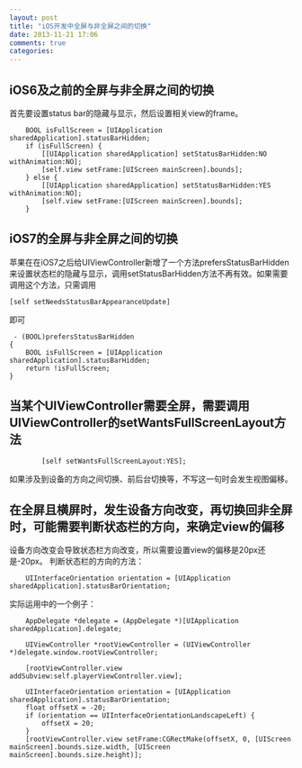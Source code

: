 ```yaml
---
layout: post
title: "iOS开发中全屏与非全屏之间的切换"
date: 2013-11-21 17:06
comments: true
categories: 
---
```




## iOS6及之前的全屏与非全屏之间的切换

首先要设置status bar的隐藏与显示，然后设置相关view的frame。<!--more-->

```
    BOOL isFullScreen = [UIApplication sharedApplication].statusBarHidden;
    if (isFullScreen) {
        [[UIApplication sharedApplication] setStatusBarHidden:NO withAnimation:NO];
        [self.view setFrame:[UIScreen mainScreen].bounds];
    } else {
        [[UIApplication sharedApplication] setStatusBarHidden:YES withAnimation:NO];
        [self.view setFrame:[UIScreen mainScreen].bounds];
    }
```

## iOS7的全屏与非全屏之间的切换

苹果在在iOS7之后给UIViewController新增了一个方法prefersStatusBarHidden来设置状态栏的隐藏与显示，调用setStatusBarHidden方法不再有效。如果需要调用这个方法，只需调用

```
[self setNeedsStatusBarAppearanceUpdate]
```

即可

```
 - (BOOL)prefersStatusBarHidden
{
    BOOL isFullScreen = [UIApplication sharedApplication].statusBarHidden;
    return !isFullScreen;
}
```

## 当某个UIViewController需要全屏，需要调用UIViewController的setWantsFullScreenLayout方法

```
        [self setWantsFullScreenLayout:YES];

```

如果涉及到设备的方向之间切换、前后台切换等，不写这一句时会发生视图偏移。

## 在全屏且横屏时，发生设备方向改变，再切换回非全屏时，可能需要判断状态栏的方向，来确定view的偏移

设备方向改变会导致状态栏方向改变，所以需要设置view的偏移是20px还是-20px。
判断状态栏的方向的方法：

```
	UIInterfaceOrientation orientation = [UIApplication sharedApplication].statusBarOrientation;
```

实际运用中的一个例子：

```
	AppDelegate *delegate = (AppDelegate *)[UIApplication sharedApplication].delegate;
    
    UIViewController *rootViewController = (UIViewController *)delegate.window.rootViewController;
    
    [rootViewController.view addSubview:self.playerViewController.view];
    
    UIInterfaceOrientation orientation = [UIApplication sharedApplication].statusBarOrientation;
    float offsetX = -20;
    if (orientation == UIInterfaceOrientationLandscapeLeft) {
        offsetX = 20;
    }
    [rootViewController.view setFrame:CGRectMake(offsetX, 0, [UIScreen mainScreen].bounds.size.width, [UIScreen mainScreen].bounds.size.height)];
    

```